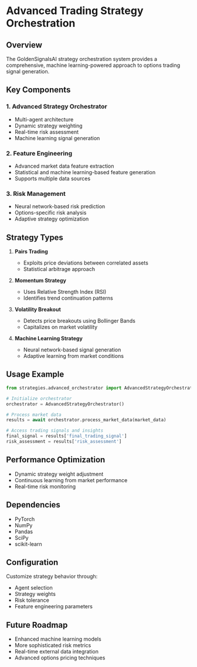 # Advanced Trading Strategy Orchestration

## Overview
The GoldenSignalsAI strategy orchestration system provides a comprehensive, machine learning-powered approach to options trading signal generation.

## Key Components

### 1. Advanced Strategy Orchestrator
- Multi-agent architecture
- Dynamic strategy weighting
- Real-time risk assessment
- Machine learning signal generation

### 2. Feature Engineering
- Advanced market data feature extraction
- Statistical and machine learning-based feature generation
- Supports multiple data sources

### 3. Risk Management
- Neural network-based risk prediction
- Options-specific risk analysis
- Adaptive strategy optimization

## Strategy Types

1. **Pairs Trading**
   - Exploits price deviations between correlated assets
   - Statistical arbitrage approach

2. **Momentum Strategy**
   - Uses Relative Strength Index (RSI)
   - Identifies trend continuation patterns

3. **Volatility Breakout**
   - Detects price breakouts using Bollinger Bands
   - Capitalizes on market volatility

4. **Machine Learning Strategy**
   - Neural network-based signal generation
   - Adaptive learning from market conditions

## Usage Example

```python
from strategies.advanced_orchestrator import AdvancedStrategyOrchestrator

# Initialize orchestrator
orchestrator = AdvancedStrategyOrchestrator()

# Process market data
results = await orchestrator.process_market_data(market_data)

# Access trading signals and insights
final_signal = results['final_trading_signal']
risk_assessment = results['risk_assessment']
```

## Performance Optimization
- Dynamic strategy weight adjustment
- Continuous learning from market performance
- Real-time risk monitoring

## Dependencies
- PyTorch
- NumPy
- Pandas
- SciPy
- scikit-learn

## Configuration
Customize strategy behavior through:
- Agent selection
- Strategy weights
- Risk tolerance
- Feature engineering parameters

## Future Roadmap
- Enhanced machine learning models
- More sophisticated risk metrics
- Real-time external data integration
- Advanced options pricing techniques
